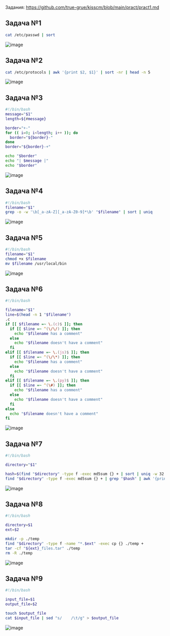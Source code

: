 Задания: https://github.com/true-grue/kisscm/blob/main/pract/pract1.md

## Задача №1
```bash
cat /etc/passwd | sort
```
![image](https://github.com/user-attachments/assets/fb1947f4-4f33-4fff-a0af-9c4295425314)

## Задача №2
```bash
cat /etc/protocols | awk '{print $2, $1}' | sort -nr | head -n 5
```
![image](https://github.com/user-attachments/assets/ac840076-49d9-4f67-96b4-8d015cdb7e71)

## Задача №3
```bash
#!/bin/bash
message="$1"
length=${#message}

border="+-"
for (( i=0; i<length; i++ )); do
  border="${border}-"
done
border="${border}-+"

echo "$border"
echo "| $message |"
echo "$border"
```
![image](https://github.com/user-attachments/assets/03d9b3db-44bf-403c-bdc2-f45d61730665)

## Задача №4
```bash
#!/bin/bash
filename="$1"
grep -o -w '\b[_a-zA-Z][_a-zA-Z0-9]*\b' "$filename" | sort | uniq
```
![image](https://github.com/user-attachments/assets/69359fa2-d4a2-46bf-98bb-fd1afe1b201d)

## Задача №5
```bash
#!/bin/bash
filename="$1"
chmod +x $filename
mv $filename /usr/local/bin
```
![image](https://github.com/user-attachments/assets/ab1c4cd3-84f4-4524-a243-2c54af8c59bd)

## Задача №6
```bash
#!/bin/bash

filename="$1"
line=$(head -n 1 "$filename")
.c
if [[ $filename =~ \.(c)$ ]]; then
  if [[ $line =~ ^(\/\/) ]]; then
    echo "$filename has a comment"
  else
    echo "$filename doesn't have a comment"
  fi
elif [[ $filename =~ \.(js)$ ]]; then
  if [[ $line =~ ^(\/\*) ]]; then
    echo "$filename has a comment"
  else
    echo "$filename doesn't have a comment"
  fi
elif [[ $filename =~ \.(py)$ ]]; then
  if [[ $line =~ ^(\#) ]]; then
    echo "$filename has a comment"
  else
    echo "$filename doesn't have a comment"
  fi
else
  echo "$filename doesn't have a comment"
fi
```
![image](https://github.com/user-attachments/assets/0ec0fc71-35a7-43d6-823a-0d3a39f59027)

## Задача №7
```bash
#!/bin/bash

directory="$1"

hash=$(find "$directory" -type f -exec md5sum {} + | sort | uniq -w 32 -d | awk '{print $1}')
find "$directory" -type f -exec md5sum {} + | grep "$hash" | awk '{print $2}'
```
![image](https://github.com/user-attachments/assets/09682c9a-6a33-4d28-a9f4-c9a36806b57a)

## Задача №8
```bash
#!/bin/bash

directory=$1
ext=$2

mkdir -p ./temp
find "$directory" -type f -name "*.$ext" -exec cp {} ./temp +
tar -cf "${ext}_files.tar" ./temp
rm -R ./temp
```
![image](https://github.com/user-attachments/assets/3cee82d6-0e67-459a-a96d-4df8f8d9f96f)

## Задача №9
```bash
#!/bin/bash

input_file=$1
output_file=$2

touch $output_file
cat $input_file | sed "s/    /\t/g" > $output_file
```
![image](https://github.com/user-attachments/assets/d66d29e0-3efe-43b6-9db7-e9424cd67e21)

